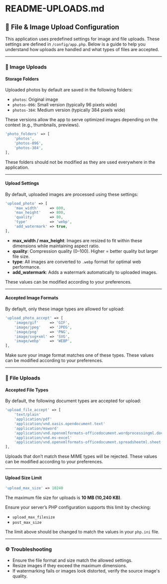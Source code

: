 # README-UPLOADS.md

## 📁 File & Image Upload Configuration

This application uses predefined settings for image and file uploads. These settings are defined in `/config/app.php`. Below is a guide to help you understand how uploads are handled and what types of files are accepted.

---

### 📸 Image Uploads

#### Storage Folders

Uploaded photos by default are saved in the following folders:

-   `photos`: Original image
-   `photos-096`: Small version (typically 96 pixels wide)
-   `photos-384`: Medium version (typically 384 pixels wide)

These versions allow the app to serve optimized images depending on the context (e.g., thumbnails, previews).

```php
'photo_folders' => [
    'photos',
    'photos-096',
    'photos-384',
],
```

These folders should not be modified as they are used everywhere in the application.

---

#### Upload Settings

By default, uploaded images are processed using these settings:

```php
'upload_photo' => [
    'max_width'     => 600,
    'max_height'    => 800,
    'quality'       => 80,
    'type'          => 'webp',
    'add_watermark' => true,
],
```

-   **max_width / max_height**: Images are resized to fit within these dimensions while maintaining aspect ratio.
-   **quality**: Compression quality (0–100). Higher = better quality but larger file size.
-   **type**: All images are converted to `.webp` format for optimal web performance.
-   **add_watermark**: Adds a watermark automatically to uploaded images.

These values can be modified according to your preferences.

---

#### Accepted Image Formats

By defaylt, only these image types are allowed for upload:

```php
'upload_photo_accept' => [
    'image/gif'     => 'GIF',
    'image/jpeg'    => 'JPEG',
    'image/png'     => 'PNG',
    'image/svg+xml' => 'SVG',
    'image/webp'    => 'WEBP',
],
```

Make sure your image format matches one of these types.
These values can be modified according to your preferences.

---

### 📄 File Uploads

#### Accepted File Types

By default, the following document types are accepted for upload:

```php
'upload_file_accept' => [
    'text/plain'                                                              => 'TXT',
    'application/pdf'                                                         => 'PDF',
    'application/vnd.oasis.opendocument.text'                                 => 'ODT',
    'application/msword'                                                      => 'DOC',
    'application/vnd.openxmlformats-officedocument.wordprocessingml.document' => 'DOCX',
    'application/vnd.ms-excel'                                                => 'XLS',
    'application/vnd.openxmlformats-officedocument.spreadsheetml.sheet'       => 'XLSX',
],
```

Uploads that don’t match these MIME types will be rejected.
These values can be modified according to your preferences.

---

#### Upload Size Limit

```php
'upload_max_size' => 10240
```

The maximum file size for uploads is **10 MB (10,240 KB)**.

Ensure your server’s PHP configuration supports this limit by checking:

-   `upload_max_filesize`
-   `post_max_size`

The limit above should be changed to match the values in your `php.ini` file.

---

### ⚙️ Troubleshooting

-   Ensure the file format and size match the allowed settings.
-   Resize images if they exceed the maximum dimensions.
-   If watermarking fails or images look distorted, verify the source image's quality.
